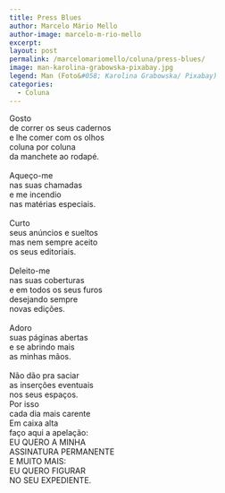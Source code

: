 ```yaml
---
title: Press Blues
author: Marcelo Mário Mello
author-image: marcelo-m-rio-mello
excerpt:
layout: post
permalink: /marcelomariomello/coluna/press-blues/
image: man-karolina-grabowska-pixabay.jpg
legend: Man (Foto&#058; Karolina Grabowska/ Pixabay)
categories:
  - Coluna
---
```

Gosto<br /> de correr os seus cadernos<br /> e lhe comer com os olhos<br /> coluna por coluna<br /> da manchete ao rodapé.<br><br>
Aqueço-me<br /> nas suas chamadas<br /> e me incendio<br /> nas matérias especiais.<br><br>Curto<br /> seus anúncios e sueltos<br /> mas nem sempre aceito<br /> os seus editoriais.<br><br>Deleito-me<br /> nas suas coberturas<br /> e em todos os seus furos<br /> desejando sempre<br /> novas edições.<br><br>Adoro<br /> suas páginas abertas<br /> e se abrindo mais<br /> as minhas mãos.<br><br>Não dão pra saciar<br /> as inserções eventuais<br /> nos seus espaços.<br /> Por isso<br /> cada dia mais carente<br /> Em caixa alta<br /> faço aqui a apelação:<br /> EU QUERO A MINHA<br /> ASSINATURA PERMANENTE<br /> E MUITO MAIS:<br /> EU QUERO FIGURAR<br /> NO SEU EXPEDIENTE.